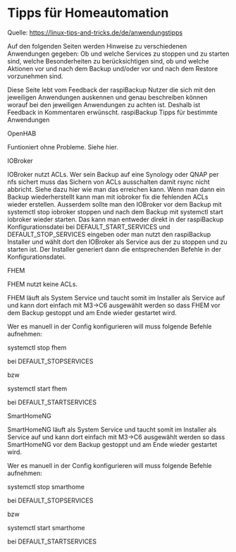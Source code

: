 # Tipps für Homeautomation

Quelle: https://linux-tips-and-tricks.de/de/anwendungstipps

Auf den folgenden Seiten werden Hinweise zu verschiedenen Anwendungen gegeben:
Ob und welche Services zu stoppen und zu starten sind, welche Besonderheiten zu
berücksichtigen sind, ob und welche Aktionen vor und nach dem Backup und/oder
vor und nach dem Restore vorzunehmen sind.

Diese Seite lebt vom Feedback der raspiBackup Nutzer die sich mit den
jeweiligen Anwendungen auskennen und genau beschreiben können worauf bei den
jeweiligen Anwendungen zu achten ist. Deshalb ist Feedback in Kommentaren
erwünscht.
raspiBackup Tipps für bestimmte Anwendungen

OpenHAB

Funtioniert ohne Probleme. Siehe hier.


IOBroker

IOBroker nutzt ACLs. Wer sein Backup auf eine Synology oder QNAP per nfs sichert muss das Sichern von ACLs ausschalten damit rsync nicht abbricht. Siehe dazu hier wie man das erreichen kann. Wenn man dann ein Backup wiederherstellt kann man mit iobroker fix die fehlenden ACLs wieder erstellen. Ausserdem sollte man den IOBroker vor dem Backup mit systemctl stop iobroker stoppen und nach dem Backup mit systemctl start iobroker wieder starten. Das kann man entweder direkt in der raspiBackup Konfigurationsdatei bei DEFAULT_START_SERVICES und DEFAULT_STOP_SERVICES eingeben oder man nutzt den raspiBackup Installer und wählt dort den IOBroker als Service aus der zu stoppen und zu starten ist. Der Installer generiert dann die entsprechenden Befehle in der Konfigurationsdatei.


FHEM

FHEM nutzt keine ACLs.

FHEM läuft als System Service und taucht somit im Installer als Service auf und kann dort einfach mit M3->C6 ausgewählt werden so dass FHEM vor dem Backup gestoppt und am Ende wieder gestartet wird.

 Wer es manuell in der Config konfigurieren will muss folgende Befehle aufnehmen:

systemctl stop fhem

bei DEFAULT_STOPSERVICES

bzw

systemctl start fhem

bei DEFAULT_STARTSERVICES


SmartHomeNG

SmartHomeNG läuft als System Service und taucht somit im Installer als Service auf und kann dort einfach mit M3->C6 ausgewählt werden so dass SmartHomeNG vor dem Backup gestoppt und am Ende wieder gestartet wird.

Wer es manuell in der Config konfigurieren will muss folgende Befehle aufnehmen:

systemctl stop smarthome

bei DEFAULT_STOPSERVICES

bzw

systemctl start smarthome

bei DEFAULT_STARTSERVICES
